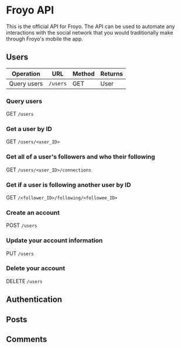 # Froyo API
This is the official API for Froyo. The API can be used to automate any interactions with the social network that you would traditionally make through Froyo's mobile the app.
## Users
| Operation | URL | Method | Returns |
|--|--|--|--|
| Query users | `/users` | GET | User |
### Query users
GET `/users`
### Get a user by ID
GET `/users/<user_ID>`
### Get all of a user's followers and who their following
GET `/users/<user_ID>/connections`
### Get if a user is following another user by ID
GET `/<follower_ID>/following/<followee_ID>`
### Create an account
POST `/users`
### Update your account information
PUT `/users`
### Delete your account
DELETE `/users`
## Authentication
## Posts
## Comments
